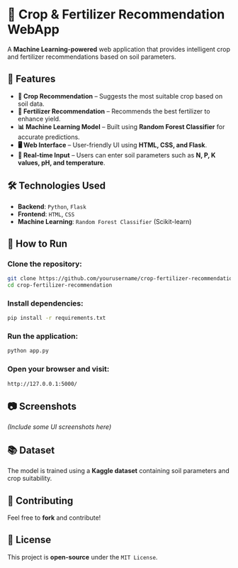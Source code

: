 # 🌾 Crop & Fertilizer Recommendation WebApp

A **Machine Learning-powered** web application that provides intelligent crop and fertilizer recommendations based on soil parameters.

## 🚀 Features

- **🌱 Crop Recommendation** – Suggests the most suitable crop based on soil data.
- **🧪 Fertilizer Recommendation** – Recommends the best fertilizer to enhance yield.
- **📊 Machine Learning Model** – Built using **Random Forest Classifier** for accurate predictions.
- **🖥 Web Interface** – User-friendly UI using **HTML, CSS, and Flask**.
- **📡 Real-time Input** – Users can enter soil parameters such as **N, P, K values, pH, and temperature**.

## 🛠 Technologies Used

- **Backend**: `Python`, `Flask`
- **Frontend**: `HTML`, `CSS`
- **Machine Learning**: `Random Forest Classifier` (Scikit-learn)

## 📌 How to Run

### Clone the repository:

```bash
git clone https://github.com/yourusername/crop-fertilizer-recommendation.git
cd crop-fertilizer-recommendation
```

### Install dependencies:

```bash
pip install -r requirements.txt
```

### Run the application:

```bash
python app.py
```

### Open your browser and visit:

```
http://127.0.0.1:5000/
```

## 📷 Screenshots

*(Include some UI screenshots here)*

## 📚 Dataset

The model is trained using a **Kaggle dataset** containing soil parameters and crop suitability.

## 🤝 Contributing

Feel free to **fork** and contribute!

## 📜 License

This project is **open-source** under the `MIT License`.


